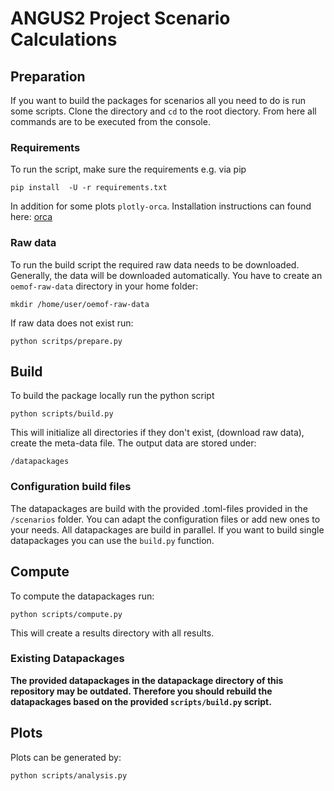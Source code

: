 # ANGUS2 Project Scenario Calculations

## Preparation

If you want to build the packages for scenarios all you need to do is run some
scripts. Clone the directory and `cd` to the root diectory. From here all
commands are to be executed from the console.

### Requirements

To run the script, make sure the requirements e.g. via pip

    pip install  -U -r requirements.txt

In addition for some plots `plotly-orca`. Installation instructions can
found here: [orca](https://github.com/plotly/orca)

### Raw data

To run the build script the required raw data needs to be downloaded. Generally,
the data will be downloaded automatically. You have to create an  `oemof-raw-data`
directory in your home folder:


    mkdir /home/user/oemof-raw-data

If raw data does not exist run:

    python scritps/prepare.py

## Build

To build the package locally run the python script

    python scripts/build.py

This will initialize all directories if they don't exist, (download raw data),
create the meta-data file. The output data are stored under:

    /datapackages

### Configuration build files

The datapackages are build with the provided .toml-files provided in the
`/scenarios` folder. You can adapt the configuration files or add new ones to
your needs. All datapackages are build in parallel. If you want to build single
datapackages you can use the `build.py` function.


## Compute

To compute the datapackages run:

    python scripts/compute.py

  This will create a results directory with all results.

### Existing Datapackages

**The provided datapackages in the datapackage directory of this repository
may be outdated. Therefore you should rebuild the datapackages based on the provided
`scripts/build.py` script.**


## Plots

Plots can be generated by:

    python scripts/analysis.py

